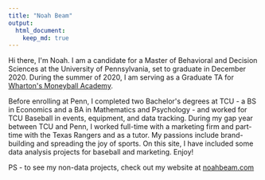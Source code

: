 ```yaml
---
title: "Noah Beam"
output:
  html_document:
    keep_md: true
---
```


Hi there, I'm Noah. I am a candidate for a Master of Behavioral and Decision Sciences at the University of Pennsylvania, set to graduate in December 2020. During the summer of 2020, I am serving as a Graduate TA for [Wharton's Moneyball Academy](https://github.com/Wharton-Moneyball/Wharton-Moneyball.github.io).

Before enrolling at Penn, I completed two Bachelor's degrees at TCU - a BS in Economics and a BA in Mathematics and Psychology - and worked for TCU Baseball in events, equipment, and data tracking. During my gap year between TCU and Penn, I worked full-time with a marketing firm and part-time with the Texas Rangers and as a tutor. My passions include brand-building and spreading the joy of sports. On this site, I have included some data analysis projects for baseball and marketing. Enjoy!

PS - to see my non-data projects, check out my website at [noahbeam.com](noahbeam.com)
